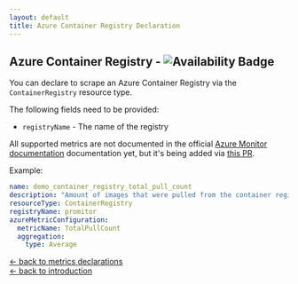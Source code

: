```yaml
---
layout: default
title: Azure Container Registry Declaration
---
```


## Azure Container Registry - ![Availability Badge](https://img.shields.io/badge/Available%20Starting-v1.0.0-green.svg)
You can declare to scrape an Azure Container Registry via the `ContainerRegistry` resource type.

The following fields need to be provided:
- `registryName` - The name of the registry

All supported metrics are not documented in the official [Azure Monitor documentation](https://docs.microsoft.com/en-us/azure/azure-monitor/platform/metrics-supported) documentation yet, but it's being added via [this PR](https://github.com/MicrosoftDocs/azure-docs/pull/27991).

Example:
```yaml
name: demo_container_registry_total_pull_count
description: "Amount of images that were pulled from the container registry"
resourceType: ContainerRegistry
registryName: promitor
azureMetricConfiguration:
  metricName: TotalPullCount
  aggregation:
    type: Average
```

[&larr; back to metrics declarations](/configuration/metrics)<br />
[&larr; back to introduction](/)
